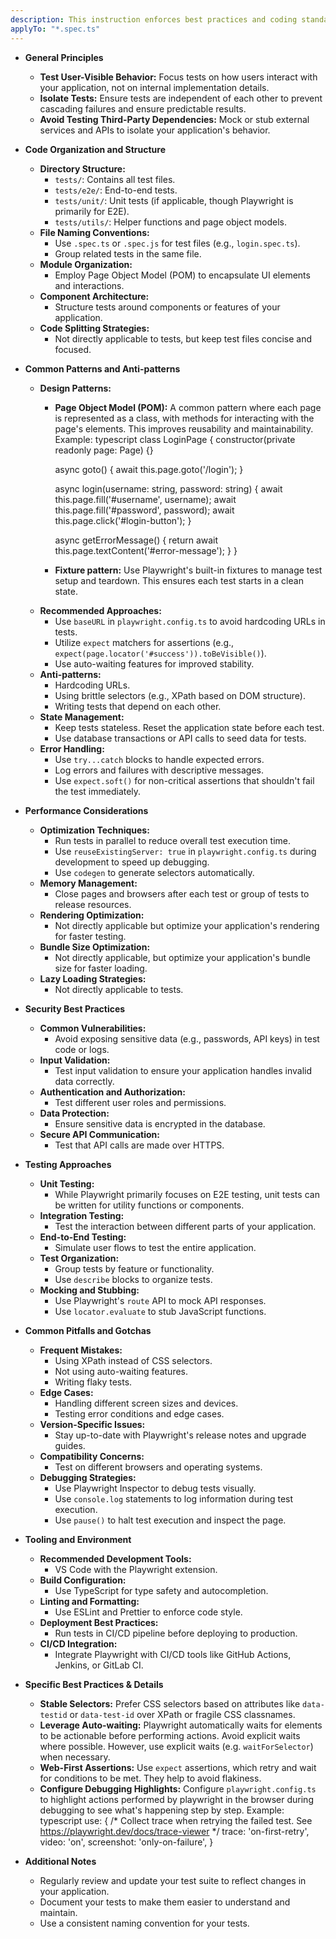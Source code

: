 ```yaml
---
description: This instruction enforces best practices and coding standards for Playwright tests, including stable selectors, test isolation, user-centric testing, and performance considerations.
applyTo: "*.spec.ts"
---
```

- **General Principles**
  - **Test User-Visible Behavior:** Focus tests on how users interact with your application, not on internal implementation details.
  - **Isolate Tests:** Ensure tests are independent of each other to prevent cascading failures and ensure predictable results.
  - **Avoid Testing Third-Party Dependencies:** Mock or stub external services and APIs to isolate your application's behavior.

- **Code Organization and Structure**
  - **Directory Structure:**
    - `tests/`: Contains all test files.
    - `tests/e2e/`: End-to-end tests.
    - `tests/unit/`: Unit tests (if applicable, though Playwright is primarily for E2E).
    - `tests/utils/`: Helper functions and page object models.
  - **File Naming Conventions:**
    - Use `.spec.ts` or `.spec.js` for test files (e.g., `login.spec.ts`).
    - Group related tests in the same file.
  - **Module Organization:**
    - Employ Page Object Model (POM) to encapsulate UI elements and interactions.
  - **Component Architecture:**
    - Structure tests around components or features of your application.
  - **Code Splitting Strategies:**
    - Not directly applicable to tests, but keep test files concise and focused.

- **Common Patterns and Anti-patterns**
  - **Design Patterns:**
    - **Page Object Model (POM):** A common pattern where each page is represented as a class, with methods for interacting with the page's elements.  This improves reusability and maintainability. Example:
      typescript
      class LoginPage {
        constructor(private readonly page: Page) {}

        async goto() {
          await this.page.goto('/login');
        }

        async login(username: string, password: string) {
          await this.page.fill('#username', username);
          await this.page.fill('#password', password);
          await this.page.click('#login-button');
        }

        async getErrorMessage() {
          return await this.page.textContent('#error-message');
        }
      }
      
    - **Fixture pattern:** Use Playwright's built-in fixtures to manage test setup and teardown. This ensures each test starts in a clean state.
  - **Recommended Approaches:**
    - Use `baseURL` in `playwright.config.ts` to avoid hardcoding URLs in tests.
    - Utilize `expect` matchers for assertions (e.g., `expect(page.locator('#success')).toBeVisible()`).
    - Use auto-waiting features for improved stability.
  - **Anti-patterns:**
    - Hardcoding URLs.
    - Using brittle selectors (e.g., XPath based on DOM structure).
    - Writing tests that depend on each other.
  - **State Management:**
    - Keep tests stateless. Reset the application state before each test.
    - Use database transactions or API calls to seed data for tests.
  - **Error Handling:**
    - Use `try...catch` blocks to handle expected errors.
    - Log errors and failures with descriptive messages.
    - Use `expect.soft()` for non-critical assertions that shouldn't fail the test immediately.

- **Performance Considerations**
  - **Optimization Techniques:**
    - Run tests in parallel to reduce overall test execution time.
    - Use `reuseExistingServer: true` in `playwright.config.ts` during development to speed up debugging.
    - Use `codegen` to generate selectors automatically.
  - **Memory Management:**
    - Close pages and browsers after each test or group of tests to release resources.
  - **Rendering Optimization:**
    - Not directly applicable but optimize your application's rendering for faster testing.
  - **Bundle Size Optimization:**
    - Not directly applicable, but optimize your application's bundle size for faster loading.
  - **Lazy Loading Strategies:**
    - Not directly applicable to tests.

- **Security Best Practices**
  - **Common Vulnerabilities:**
    - Avoid exposing sensitive data (e.g., passwords, API keys) in test code or logs.
  - **Input Validation:**
    - Test input validation to ensure your application handles invalid data correctly.
  - **Authentication and Authorization:**
    - Test different user roles and permissions.
  - **Data Protection:**
    - Ensure sensitive data is encrypted in the database.
  - **Secure API Communication:**
    - Test that API calls are made over HTTPS.

- **Testing Approaches**
  - **Unit Testing:**
    - While Playwright primarily focuses on E2E testing, unit tests can be written for utility functions or components.
  - **Integration Testing:**
    - Test the interaction between different parts of your application.
  - **End-to-End Testing:**
    - Simulate user flows to test the entire application.
  - **Test Organization:**
    - Group tests by feature or functionality.
    - Use `describe` blocks to organize tests.
  - **Mocking and Stubbing:**
    - Use Playwright's `route` API to mock API responses.
    - Use `locator.evaluate` to stub JavaScript functions.

- **Common Pitfalls and Gotchas**
  - **Frequent Mistakes:**
    - Using XPath instead of CSS selectors.
    - Not using auto-waiting features.
    - Writing flaky tests.
  - **Edge Cases:**
    - Handling different screen sizes and devices.
    - Testing error conditions and edge cases.
  - **Version-Specific Issues:**
    - Stay up-to-date with Playwright's release notes and upgrade guides.
  - **Compatibility Concerns:**
    - Test on different browsers and operating systems.
  - **Debugging Strategies:**
    - Use Playwright Inspector to debug tests visually.
    - Use `console.log` statements to log information during test execution.
    - Use `pause()` to halt test execution and inspect the page.

- **Tooling and Environment**
  - **Recommended Development Tools:**
    - VS Code with the Playwright extension.
  - **Build Configuration:**
    - Use TypeScript for type safety and autocompletion.
  - **Linting and Formatting:**
    - Use ESLint and Prettier to enforce code style.
  - **Deployment Best Practices:**
    - Run tests in CI/CD pipeline before deploying to production.
  - **CI/CD Integration:**
    - Integrate Playwright with CI/CD tools like GitHub Actions, Jenkins, or GitLab CI.

- **Specific Best Practices & Details**
    - **Stable Selectors:** Prefer CSS selectors based on attributes like `data-testid` or `data-test-id` over XPath or fragile CSS classnames.
    - **Leverage Auto-waiting:** Playwright automatically waits for elements to be actionable before performing actions.  Avoid explicit waits where possible. However, use explicit waits (e.g. `waitForSelector`) when necessary.
    - **Web-First Assertions:** Use `expect` assertions, which retry and wait for conditions to be met. They help to avoid flakiness.
    - **Configure Debugging Highlights:**  Configure `playwright.config.ts` to highlight actions performed by playwright in the browser during debugging to see what's happening step by step. Example:
        typescript
        use: {
            /* Collect trace when retrying the failed test. See https://playwright.dev/docs/trace-viewer */
            trace: 'on-first-retry',
            video: 'on',
            screenshot: 'only-on-failure',
        }
        

- **Additional Notes**
    - Regularly review and update your test suite to reflect changes in your application.
    - Document your tests to make them easier to understand and maintain.
    - Use a consistent naming convention for your tests.